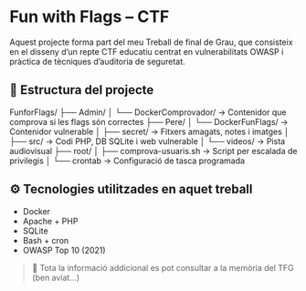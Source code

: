 # Fun with Flags – CTF 

Aquest projecte forma part del  meu Treball de final de Grau, que consisteix en el disseny d’un repte CTF educatiu centrat en vulnerabilitats OWASP i pràctica de tècniques d’auditoria de seguretat.

## 📁 Estructura del projecte

FunforFlags/
├── Admin/
│ └── DockerComprovador/ → Contenidor que comprova si les flags són correctes
├── Pere/
│ └── DockerFunFlags/ → Contenidor vulnerable
│ ├── secret/ → Fitxers amagats, notes i imatges
│ ├── src/ → Codi PHP, DB SQLite i web vulnerable
│ └── videos/ → Pista audiovisual
├── root/
│ ├── comprova-usuaris.sh → Script per escalada de privilegis
│ └── crontab → Configuració de tasca programada

## ⚙️ Tecnologies utilitzades en aquet treball

- Docker
- Apache + PHP
- SQLite
- Bash + cron
- OWASP Top 10 (2021)

> 📎 Tota la informació addicional es pot consultar a la memòria del TFG (ben aviat...)
